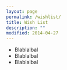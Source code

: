```yaml
---
layout: page
permalink: /wishlist/
title: Wish List
description: ""
modified: 2014-04-27
---
```


* Blablalbal
* Blablalbal
* Blablalbal
